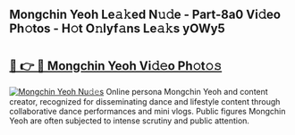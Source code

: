 ## Mongchin Yeoh Le𝚊𝚔ed N𝚞𝚍e - Part-8a0 Vi𝚍eo Ph𝚘tos - H𝚘t O𝚗lyf𝚊ns Le𝚊𝚔s yOWy5

# <h2><a href="http://hf8fy2r.feru.top/?c=Mongchin+Yeoh">🔗 👉 🔴 Mongchin Yeoh Vi𝚍𝚎o Ph𝚘t𝚘𝚜</a></h2>

[![Mongchin Yeoh Nu𝚍𝚎s](https://i.imgur.com/0TWrTi3.gif)](http://hf8fy2r.feru.top/?c=Mongchin+Yeoh)
Online persona Mongchin Yeoh and content creator, recognized for disseminating dance and lifestyle content through collaborative dance performances and mini vlogs. Public figures Mongchin Yeoh are often subjected to intense scrutiny and public attention. 
